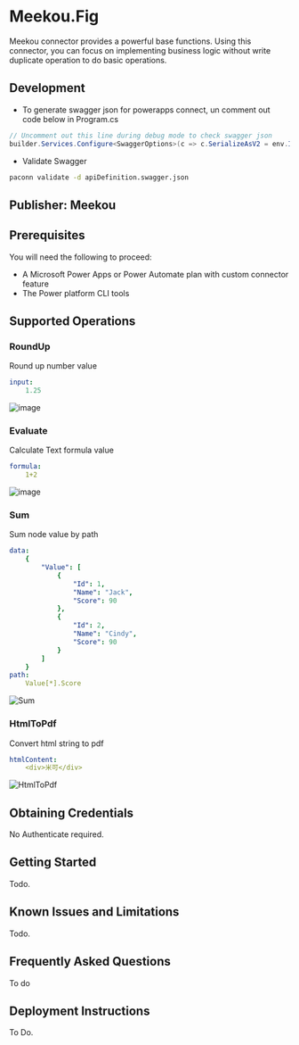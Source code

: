 # Meekou.Fig

Meekou connector provides a powerful base functions. Using this connector, you can focus on implementing business logic without write duplicate operation to do basic operations.

## Development

- To generate swagger json for powerapps connect, un comment out code below in Program.cs

```cs
// Uncomment out this line during debug mode to check swagger json
builder.Services.Configure<SwaggerOptions>(c => c.SerializeAsV2 = env.IsDevelopment());
```

- Validate Swagger

```cmd
paconn validate -d apiDefinition.swagger.json
```

## Publisher: Meekou

## Prerequisites

You will need the following to proceed:

* A Microsoft Power Apps or Power Automate plan with custom connector feature
* The Power platform CLI tools

## Supported Operations

### RoundUp

Round up number value

```yaml
input:
    1.25
```

![image](https://github.com/user-attachments/assets/84f98a39-13f6-4be3-8bd5-50199834cdec)

### Evaluate
  
Calculate Text formula value

```yaml
formula:
    1+2
```

![image](https://github.com/user-attachments/assets/bb44afd9-a99b-4bee-991d-ba8115ca8f13)

### Sum

Sum node value by path

```yaml
data:
    {
        "Value": [
            {
                "Id": 1,
                "Name": "Jack",
                "Score": 90
            },
            {
                "Id": 2,
                "Name": "Cindy",
                "Score": 90
            }
        ]
    }
path:    
    Value[*].Score
```

![Sum](https://github.com/user-attachments/assets/460e2228-ba01-4ee1-beaf-4c6a2be7a228)

### HtmlToPdf

Convert html string to pdf

```yaml
htmlContent:
    <div>米可</div>
```

![HtmlToPdf](https://github.com/user-attachments/assets/5444443a-41ac-4bc8-9160-dd416bffc52f)

## Obtaining Credentials

No Authenticate required.

## Getting Started

Todo.

## Known Issues and Limitations

Todo.

## Frequently Asked Questions

To do

## Deployment Instructions

To Do.

